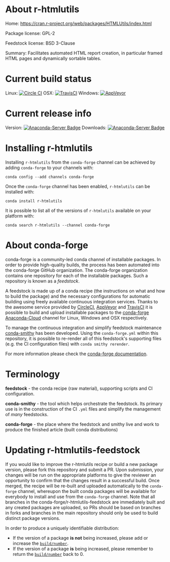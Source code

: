About r-htmlutils
=================

Home: https://cran.r-project.org/web/packages/HTMLUtils/index.html

Package license: GPL-2

Feedstock license: BSD 3-Clause

Summary: Facilitates automated HTML report creation, in particular framed HTML pages and dynamically sortable tables.



Current build status
====================

Linux: [![Circle CI](https://circleci.com/gh/conda-forge/r-htmlutils-feedstock.svg?style=shield)](https://circleci.com/gh/conda-forge/r-htmlutils-feedstock)
OSX: [![TravisCI](https://travis-ci.org/conda-forge/r-htmlutils-feedstock.svg?branch=master)](https://travis-ci.org/conda-forge/r-htmlutils-feedstock)
Windows: [![AppVeyor](https://ci.appveyor.com/api/projects/status/github/conda-forge/r-htmlutils-feedstock?svg=True)](https://ci.appveyor.com/project/conda-forge/r-htmlutils-feedstock/branch/master)

Current release info
====================
Version: [![Anaconda-Server Badge](https://anaconda.org/conda-forge/r-htmlutils/badges/version.svg)](https://anaconda.org/conda-forge/r-htmlutils)
Downloads: [![Anaconda-Server Badge](https://anaconda.org/conda-forge/r-htmlutils/badges/downloads.svg)](https://anaconda.org/conda-forge/r-htmlutils)

Installing r-htmlutils
======================

Installing `r-htmlutils` from the `conda-forge` channel can be achieved by adding `conda-forge` to your channels with:

```
conda config --add channels conda-forge
```

Once the `conda-forge` channel has been enabled, `r-htmlutils` can be installed with:

```
conda install r-htmlutils
```

It is possible to list all of the versions of `r-htmlutils` available on your platform with:

```
conda search r-htmlutils --channel conda-forge
```


About conda-forge
=================

conda-forge is a community-led conda channel of installable packages.
In order to provide high-quality builds, the process has been automated into the
conda-forge GitHub organization. The conda-forge organization contains one repository
for each of the installable packages. Such a repository is known as a *feedstock*.

A feedstock is made up of a conda recipe (the instructions on what and how to build
the package) and the necessary configurations for automatic building using freely
available continuous integration services. Thanks to the awesome service provided by
[CircleCI](https://circleci.com/), [AppVeyor](http://www.appveyor.com/)
and [TravisCI](https://travis-ci.org/) it is possible to build and upload installable
packages to the [conda-forge](https://anaconda.org/conda-forge)
[Anaconda-Cloud](http://docs.anaconda.org/) channel for Linux, Windows and OSX respectively.

To manage the continuous integration and simplify feedstock maintenance
[conda-smithy](http://github.com/conda-forge/conda-smithy) has been developed.
Using the ``conda-forge.yml`` within this repository, it is possible to re-render all of
this feedstock's supporting files (e.g. the CI configuration files) with ``conda smithy rerender``.

For more information please check the [conda-forge documentation](https://conda-forge.org/docs/).

Terminology
===========

**feedstock** - the conda recipe (raw material), supporting scripts and CI configuration.

**conda-smithy** - the tool which helps orchestrate the feedstock.
                   Its primary use is in the construction of the CI ``.yml`` files
                   and simplify the management of *many* feedstocks.

**conda-forge** - the place where the feedstock and smithy live and work to
                  produce the finished article (built conda distributions)


Updating r-htmlutils-feedstock
==============================

If you would like to improve the r-htmlutils recipe or build a new
package version, please fork this repository and submit a PR. Upon submission,
your changes will be run on the appropriate platforms to give the reviewer an
opportunity to confirm that the changes result in a successful build. Once
merged, the recipe will be re-built and uploaded automatically to the
`conda-forge` channel, whereupon the built conda packages will be available for
everybody to install and use from the `conda-forge` channel.
Note that all branches in the conda-forge/r-htmlutils-feedstock are
immediately built and any created packages are uploaded, so PRs should be based
on branches in forks and branches in the main repository should only be used to
build distinct package versions.

In order to produce a uniquely identifiable distribution:
 * If the version of a package **is not** being increased, please add or increase
   the [``build/number``](http://conda.pydata.org/docs/building/meta-yaml.html#build-number-and-string).
 * If the version of a package **is** being increased, please remember to return
   the [``build/number``](http://conda.pydata.org/docs/building/meta-yaml.html#build-number-and-string)
   back to 0.